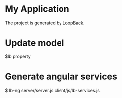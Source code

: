 # My Application

The project is generated by [LoopBack](http://loopback.io).


# Update model
$lb property

# Generate angular services
$ lb-ng server/server.js client/js/lb-services.js
